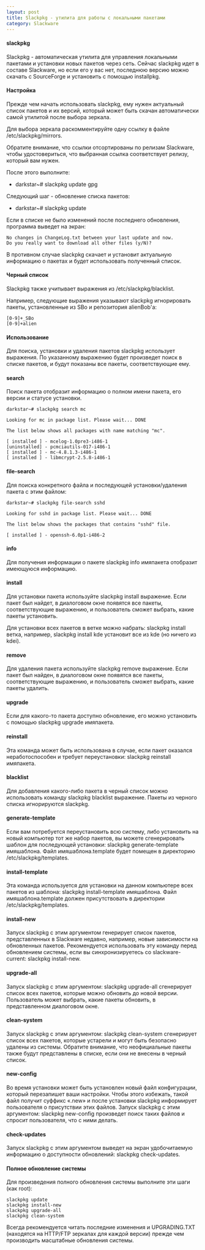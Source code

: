 ```yaml
---
layout: post
title: Slackpkg - утилита для работы с локальными пакетами
category: Slackware
---
```


#### slackpkg

Slackpkg - автоматическая утилита для управления локальными пакетами и установки новых пакетов через сеть. Сейчас slackpkg идет в составе Slackware, но если его у вас нет, последнюю версию можно скачать с SourceForge и установить с помощью installpkg.

#### Настройка

Прежде чем начать использовать slackpkg, ему нужен актуальный список пакетов и их версий, который может быть скачан автоматически самой утилитой после выбора зеркала.

Для выбора зеркала раскомментируйте одну ссылку в файле /etc/slackpkg/mirrors.

Обратите внимание, что ссылки отсортированы по релизам Slackware, чтобы удостовериться, что выбранная ссылка соответствует релизу, который вам нужен.

После этого выполните:

- darkstar~# slackpkg update gpg

Следующий шаг - обновление списка пакетов:

- darkstar~# slackpkg update

Если в списке не было изменений после последнего обновления, программа выведет на экран:
```
No changes in ChangeLog.txt between your last update and now.
Do you really want to download all other files (y/N)?
```
В противном случае slackpkg скачает и установит актуальную информацию о пакетах и будет использовать полученный список.

#### Черный список

Slackpkg также учитывает выражения из /etc/slackpkg/blacklist.

Например, следующие выражения указывают slackpkg игнорировать пакеты, установленные из SBo и репозитория alienBob'а:
```
[0-9]+_SBo
[0-9]+alien
```
#### Использование

Для поиска, установки и удаления пакетов slackpkg использует выражения. По указанному выражению будет произведет поиск в списке пакетов, и будут показаны все пакеты, соответствующие ему.

#### search

Поиск пакета отобразит информацию о полном имени пакета, его версии и статусе установки.
```
darkstar~# slackpkg search mc

Looking for mc in package list. Please wait... DONE

The list below shows all packages with name matching "mc".

[ installed ] - mcelog-1.0pre3-i486-1
[uninstalled] - pcmciautils-017-i486-1
[ installed ] - mc-4.8.1.3-i486-1
[ installed ] - libmcrypt-2.5.8-i486-1
```
#### file-search

Для поиска конкретного файла и последующей установки/удаления пакета с этим файлом:
```
darkstar~# slackpkg file-search sshd

Looking for sshd in package list. Please wait... DONE

The list below shows the packages that contains "sshd" file.

[ installed ] - openssh-6.0p1-i486-2
```
#### info

Для получения информации о пакете slackpkg info имяпакета отобразит имеющуюся информацию.

#### install

Для установки пакета используйте slackpkg install выражение. Если пакет был найдет, в диалоговом окне появятся все пакеты, соответствующие выражению, и пользователь сможет выбрать, какие пакеты установить.

Для установки всех пакетов в ветке можно набрать: slackpkg install ветка, например, slackpkg install kde установит все из kde (но ничего из kdei).

#### remove

Для удаления пакета используйте slackpkg remove выражение. Если пакет был найден, в диалоговом окне появятся все пакеты, соответствующие выражению, и пользователь сможет выбрать, какие пакеты удалить.

#### upgrade

Если для какого-то пакета доступно обновление, его можно установить с помощью slackpkg upgrade имяпакета.

#### reinstall

Эта команда может быть использована в случае, если пакет оказался неработоспособен и требует переустановки: slackpkg reinstall имяпакета.

#### blacklist

Для добавления какого-либо пакета в черный список можно использовать команду slackpkg blacklist выражение. Пакеты из черного списка игнорируются slackpkg.

#### generate-template

Если вам потребуется переустановить всю систему, либо установить на новый компьютер тот же набор пакетов, вы можете сгенерировать шаблон для последующей установки: slackpkg generate-template имяшаблона. Файл имяшаблона.template будет помещен в директорию /etc/slackpkg/templates.

#### install-template

Эта команда используется для установки на данном компьютере всех пакетов из шаблона: slackpkg install-template имяшаблона. Файл имяшаблона.template должен присутствовать в директории /etc/slackpkg/templates.

#### install-new

Запуск slackpkg с этим аргументом генерирует список пакетов, представленных в Slackware недавно, например, новые зависимости на обновленных пакетов. Рекомендуется использовать эту команду перед обновлением системы, если вы синхронизируетесь со slackware-current: slackpkg install-new.

#### upgrade-all

Запуск slackpkg с этим аргументом: slackpkg upgrade-all сгенерирует список всех пакетов, которые можно обновить до новой версии. Пользователь может выбрать, какие пакеты обновить, в представленном диалоговом окне.

#### clean-system

Запуск slackpkg с этим аргументом: slackpkg clean-system сгенерирует список всех пакетов, которые устарели и могут быть безопасно удалены из системы. Обратите внимание, что неофициальные пакеты также будут представлены в списке, если они не внесены в черный список.

#### new-config

Во время установки может быть установлен новый файл конфигурации, который перезапишет ваши настройки. Чтобы этого избежать, такой файл получит суффикс «.new» и после установки slackpkg информирует пользователя о присутствии этих файлов. Запуск slackpkg с этим аргументом: slackpkg new-config произведет поиск таких файлов и спросит пользователя, что с ними делать.

#### check-updates

Запуск slackpkg с этим аргументом выведет на экран удобочитаемую информацию о доступности обновлений: slackpkg check-updates.

#### Полное обновление системы

Для произведения полного обновления системы выполните эти шаги (как root):
```
slackpkg update
slackpkg install-new
slackpkg upgrade-all
slackpkg clean-system
```
Всегда рекомендуется читать последние изменения и UPGRADING.TXT (находятся на HTTP/FTP зеркалах для каждой версии) прежде чем производить масштабные обновления системы.

